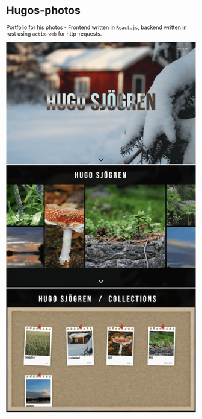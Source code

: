 # Hugos-photos
Portfolio for his photos - Frontend written in `React.js`, backend written in rust using `actix-web` for http-requests. 

<img src="./.github/screenshots/section-1.png">
<img src="./.github/screenshots/section-2.png">
<img src="./.github/screenshots/section-3.png">
